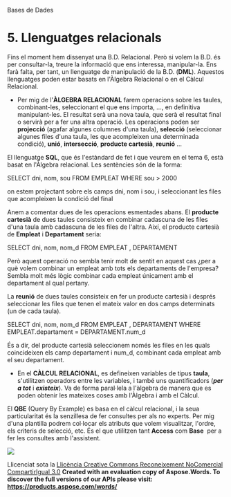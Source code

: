 Bases de Dades

# <a name="main"></a>**5. Llenguatges relacionals**

Fins el moment hem dissenyat una B.D. Relacional. Però si volem la B.D. és per consultar-la, treure la informació que ens interessa, manipular-la. Ens farà falta, per tant, un llenguatge de manipulació de la B.D. (**DML**). Aquestos llenguatges poden estar basats en l'Àlgebra Relacional o en el Càlcul Relacional.

- Per mig de l'**ÀLGEBRA RELACIONAL** farem operacions sobre les taules, combinant-les, seleccionant el que ens importa, ..., en definitiva manipulant-les. El resultat serà una nova taula, que serà el resultat final o servirà per a fer una altra operació. Les operacions poden ser **projecció** (agafar algunes columnes d'una taula), **selecció** (seleccionar algunes files d'una taula, les que acompleixen una determinada condició), **unió**, **intersecció**, **producte cartesià**, **reunió** ...

El llenguatge **SQL**, que és l'estàndard de fet i que veurem en el tema 6, està basat en l'Àlgebra relacional. Les sentències són de la forma:

SELECT dni, nom, sou 
FROM EMPLEAT
WHERE sou > 2000

on estem projectant sobre els camps dni, nom i sou, i seleccionant les files que acompleixen la condició del final



Anem a comentar dues de les operacions esmentades abans. El **producte cartesià** de dues taules consisteix en combinar cadascuna de les files d'una taula amb cadascuna de les files de l'altra. Així, el producte cartesià de **Empleat** i **Departament** seria:

SELECT dni, nom, nom\_d 
FROM EMPLEAT , DEPARTAMENT



Però aquest operació no sembla tenir molt de sentit en aquest cas ¿per a què volem combinar un empleat amb tots els departaments de l'empresa? Sembla molt més lògic combinar cada empleat únicament amb el departament al qual pertany.

La **reunió** de dues taules consisteix en fer un producte cartesià i després seleccionar les files que tenen el mateix valor en dos camps determinats (un de cada taula).

SELECT dni, nom, nom\_d 
FROM EMPLEAT , DEPARTAMENT 
WHERE EMPLEAT.departament = DEPARTAMENT.num\_d

És a dir, del producte cartesià seleccionem només les files en les quals coincideixen els camp departament i num\_d, combinant cada empleat amb el seu departament.



- En el **CÀLCUL RELACIONAL**, es defineixen variables de tipus **taula**, s'utilitzen operadors entre les variables, i també uns quantificadors (***per a tot*** i ***existeix***). Va de forma paral·lela a l'àlgebra de manera que es poden obtenir les mateixes coses amb l'Àlgebra i amb el Càlcul.

El **QBE** (Query By Example) es basa en el càlcul relacional, i la seua particularitat és la senzillesa de fer consultes per als no experts. Per mig d'una plantilla podrem col·locar els atributs que volem visualitzar, l'ordre, els criteris de selecció, etc. És el que utilitzen tant **Access** com **Base**  per a fer les consultes amb l'assistent.

![](5_llenguatges_relacionals.002.png)


Llicenciat sota la [Llicència Creative Commons Reconeixement NoComercial CompartirIgual 3.0](http://creativecommons.org/licenses/by-nc-sa/3.0/)
**Created with an evaluation copy of Aspose.Words. To discover the full versions of our APIs please visit: https://products.aspose.com/words/**
